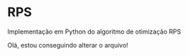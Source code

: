 # RPS
Implementação em Python do algoritmo de otimização RPS

Olá, estou conseguindo alterar o arquivo!
